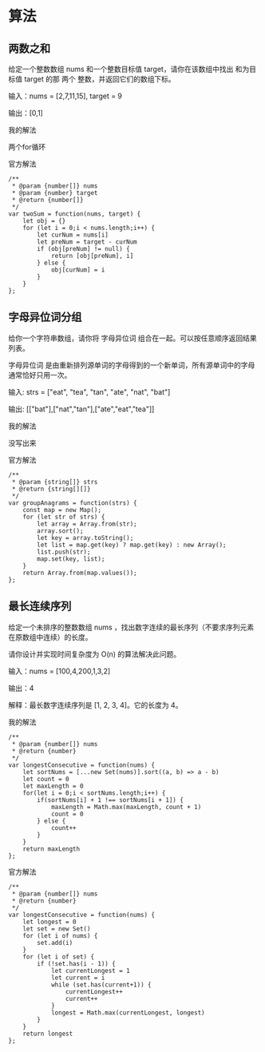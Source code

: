 # 算法

## 两数之和
给定一个整数数组 nums 和一个整数目标值 target，请你在该数组中找出 和为目标值 target  的那 两个 整数，并返回它们的数组下标。  

输入：nums = [2,7,11,15], target = 9  

输出：[0,1]  

我的解法  

两个for循环  

官方解法
```js{4}
/**
 * @param {number[]} nums
 * @param {number} target
 * @return {number[]}
 */
var twoSum = function(nums, target) {
    let obj = {}
    for (let i = 0;i < nums.length;i++) {
        let curNum = nums[i]
        let preNum = target - curNum
        if (obj[preNum] != null) {
            return [obj[preNum], i]
        } else {
            obj[curNum] = i
        }
    }
};
```
## 字母异位词分组
给你一个字符串数组，请你将 字母异位词 组合在一起。可以按任意顺序返回结果列表。  

字母异位词 是由重新排列源单词的字母得到的一个新单词，所有源单词中的字母通常恰好只用一次。

输入: strs = ["eat", "tea", "tan", "ate", "nat", "bat"]  

输出: [["bat"],["nat","tan"],["ate","eat","tea"]]  

我的解法  

没写出来  

官方解法
```js{4}
/**
 * @param {string[]} strs
 * @return {string[][]}
 */
var groupAnagrams = function(strs) {
    const map = new Map();
    for (let str of strs) {
        let array = Array.from(str);
        array.sort();
        let key = array.toString();
        let list = map.get(key) ? map.get(key) : new Array();
        list.push(str);
        map.set(key, list);
    }
    return Array.from(map.values());
};
```
## 最长连续序列
给定一个未排序的整数数组 nums ，找出数字连续的最长序列（不要求序列元素在原数组中连续）的长度。  

请你设计并实现时间复杂度为 O(n) 的算法解决此问题。  

输入：nums = [100,4,200,1,3,2]  

输出：4  

解释：最长数字连续序列是 [1, 2, 3, 4]。它的长度为 4。 

我的解法
```js{4}
/**
 * @param {number[]} nums
 * @return {number}
 */
var longestConsecutive = function(nums) {
    let sortNums = [...new Set(nums)].sort((a, b) => a - b)
    let count = 0
    let maxLength = 0
    for(let i = 0;i < sortNums.length;i++) {
        if(sortNums[i] + 1 !== sortNums[i + 1]) {
            maxLength = Math.max(maxLength, count + 1)
            count = 0
        } else {
            count++
        }
    }
    return maxLength
};
```
官方解法
```js{4}
/**
 * @param {number[]} nums
 * @return {number}
 */
var longestConsecutive = function(nums) {
    let longest = 0
    let set = new Set()
    for (let i of nums) {
        set.add(i)
    }
    for (let i of set) {
        if (!set.has(i - 1)) {
            let currentLongest = 1
            let current = i
            while (set.has(current+1)) {
                currentLongest++
                current++
            }
            longest = Math.max(currentLongest, longest)
        }
    }
    return longest
};
```